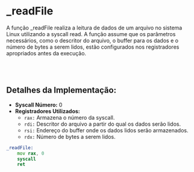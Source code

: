 # _readFile
A função _readFile realiza a leitura de dados de um arquivo no sistema Linux utilizando a syscall read. A função assume que os parâmetros necessários, como o descritor do arquivo, o buffer para os dados e o número de bytes a serem lidos, estão configurados nos registradores apropriados antes da execução.

<br><br>

## Detalhes da Implementação:
- **Syscall Número:** 0
- **Registradores Utilizados:**
    - `rax:` Armazena o número da syscall.
    - `rdi:` Descritor do arquivo a partir do qual os dados serão lidos.
    - `rsi:` Endereço do buffer onde os dados lidos serão armazenados.
    - `rdx:` Número de bytes a serem lidos.

```asm
_readFile:
    mov rax, 0
    syscall
    ret
```